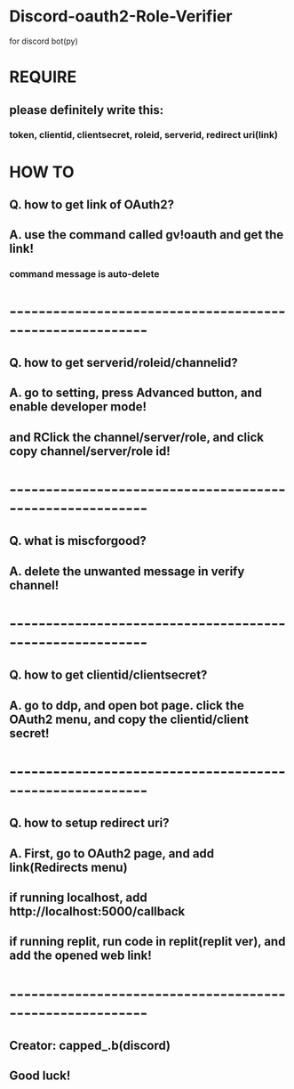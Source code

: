 # Discord-oauth2-Role-Verifier
for discord bot(py)

# REQUIRE
## please definitely write this:
### token, clientid, clientsecret, roleid, serverid, redirect uri(link)

# HOW TO
## Q. how to get link of OAuth2?
## A. use the command called gv!oauth and get the link!
### command message is auto-delete
# ---------------------------------------------------------
## Q. how to get serverid/roleid/channelid?
## A. go to setting, press Advanced button, and enable developer mode!
## and RClick the channel/server/role, and click copy channel/server/role id!
# ---------------------------------------------------------
## Q. what is miscforgood?
## A. delete the unwanted message in verify channel!
# ---------------------------------------------------------
## Q. how to get clientid/clientsecret?
## A. go to ddp, and open bot page. click the OAuth2 menu, and copy the clientid/client secret!
# ---------------------------------------------------------
## Q. how to setup redirect uri?
## A. First, go to OAuth2 page, and add link(Redirects menu)
## if running localhost, add http://localhost:5000/callback
## if running replit, run code in replit(replit ver), and add the opened web link!
# ---------------------------------------------------------
## Creator: capped_.b(discord)
## Good luck!
